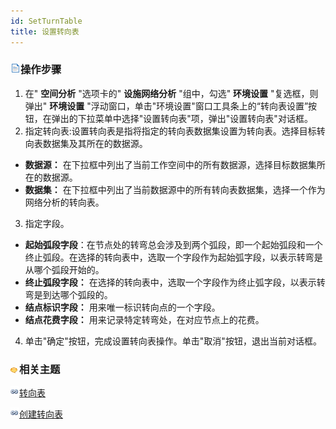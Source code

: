 ```yaml
---
id: SetTurnTable
title: 设置转向表
---
```

### ![](../img/read.gif)操作步骤

1. 在" **空间分析** "选项卡的" **设施网络分析** "组中，勾选" **环境设置** "复选框，则弹出" **环境设置** "浮动窗口，单击"环境设置"窗口工具条上的“转向表设置”按钮，在弹出的下拉菜单中选择"设置转向表"项，弹出"设置转向表"对话框。
2. 指定转向表:设置转向表是指将指定的转向表数据集设置为转向表。选择目标转向表数据集及其所在的数据源。
  * **数据源：** 在下拉框中列出了当前工作空间中的所有数据源，选择目标数据集所在的数据源。
  * **数据集：** 在下拉框中列出了当前数据源中的所有转向表数据集，选择一个作为网络分析的转向表。
3. 指定字段。
  * **起始弧段字段**：在节点处的转弯总会涉及到两个弧段，即一个起始弧段和一个终止弧段。在选择的转向表中，选取一个字段作为起始弧字段，以表示转弯是从哪个弧段开始的。
  * **终止弧段字段：** 在选择的转向表中，选取一个字段作为终止弧字段，以表示转弯是到达哪个弧段的。
  * **结点标识字段：** 用来唯一标识转向点的一个字段。
  * **结点花费字段：** 用来记录特定转弯处，在对应节点上的花费。
4. 单击"确定"按钮，完成设置转向表操作。单击"取消"按钮，退出当前对话框。 

### ![](../img/seealso.png)相关主题

![](../img/smalltitle.png)[转向表](TurnTable)

![](../img/smalltitle.png)[创建转向表](CreatTurnTable)